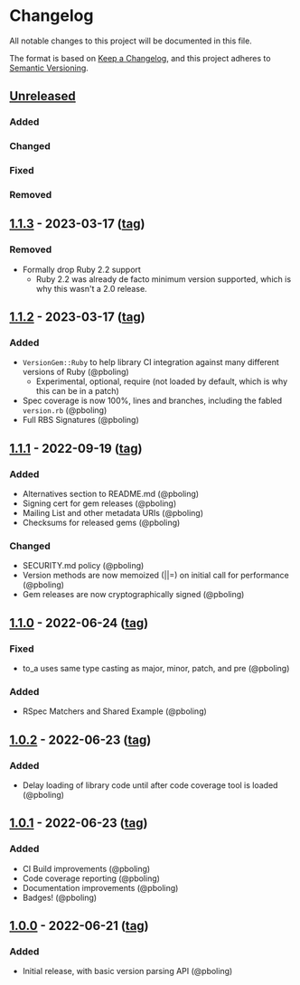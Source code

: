 # Changelog
All notable changes to this project will be documented in this file.

The format is based on [Keep a Changelog](https://keepachangelog.com/en/1.0.0/),
and this project adheres to [Semantic Versioning](https://semver.org/spec/v2.0.0.html).

## [Unreleased]
### Added
### Changed
### Fixed
### Removed

## [1.1.3] - 2023-03-17 ([tag][1.1.3t])
### Removed
- Formally drop Ruby 2.2 support
  - Ruby 2.2 was already de facto minimum version supported, which is why this wasn't a 2.0 release.

## [1.1.2] - 2023-03-17 ([tag][1.1.2t])
### Added
- `VersionGem::Ruby` to help library CI integration against many different versions of Ruby (@pboling)
  - Experimental, optional, require (not loaded by default, which is why this can be in a patch)
- Spec coverage is now 100%, lines and branches, including the fabled `version.rb` (@pboling)
- Full RBS Signatures (@pboling)

## [1.1.1] - 2022-09-19 ([tag][1.1.1t])
### Added
- Alternatives section to README.md (@pboling)
- Signing cert for gem releases (@pboling)
- Mailing List and other metadata URIs (@pboling)
- Checksums for released gems (@pboling)
### Changed
- SECURITY.md policy (@pboling)
- Version methods are now memoized (||=) on initial call for performance (@pboling)
- Gem releases are now cryptographically signed (@pboling)

## [1.1.0] - 2022-06-24 ([tag][1.1.0t])
### Fixed
- to_a uses same type casting as major, minor, patch, and pre (@pboling)
### Added
- RSpec Matchers and Shared Example (@pboling)

## [1.0.2] - 2022-06-23 ([tag][1.0.2t])
### Added
- Delay loading of library code until after code coverage tool is loaded (@pboling)

## [1.0.1] - 2022-06-23 ([tag][1.0.1t])
### Added
- CI Build improvements (@pboling)
- Code coverage reporting (@pboling)
- Documentation improvements (@pboling)
- Badges! (@pboling)

## [1.0.0] - 2022-06-21 ([tag][1.0.0t])
### Added
- Initial release, with basic version parsing API (@pboling)

[Unreleased]: https://gitlab.com/oauth-xx/version_gem/-/compare/v1.1.3...HEAD
[1.1.3]: https://gitlab.com/oauth-xx/version_gem/-/compare/v1.1.2...v1.1.3
[1.1.3t]: https://gitlab.com/oauth-xx/oauth2/-/tags/v1.1.3
[1.1.2]: https://gitlab.com/oauth-xx/version_gem/-/compare/v1.1.1...v1.1.2
[1.1.2t]: https://gitlab.com/oauth-xx/oauth2/-/tags/v1.1.2
[1.1.1]: https://gitlab.com/oauth-xx/version_gem/-/compare/v1.1.0...v1.1.1
[1.1.1t]: https://gitlab.com/oauth-xx/oauth2/-/tags/v1.1.1
[1.1.0]: https://gitlab.com/oauth-xx/version_gem/-/compare/v1.0.2...v1.1.0
[1.1.0t]: https://gitlab.com/oauth-xx/oauth2/-/tags/v1.1.0
[1.0.2]: https://gitlab.com/oauth-xx/version_gem/-/compare/v1.0.1...v1.0.2
[1.0.2t]: https://gitlab.com/oauth-xx/oauth2/-/tags/v1.0.2
[1.0.1]: https://gitlab.com/oauth-xx/version_gem/-/compare/v1.0.0...v1.0.1
[1.0.1t]: https://gitlab.com/oauth-xx/oauth2/-/tags/v1.0.1
[1.0.0]: https://gitlab.com/oauth-xx/version_gem/-/compare/a3055964517c159bf214712940982034b75264be...v1.0.0
[1.0.0t]: https://gitlab.com/oauth-xx/oauth2/-/tags/v1.0.0
